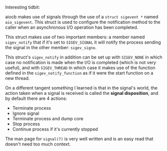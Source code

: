 
Interesting tidbit:

aiocb makes use of signals through the use of a `struct sigevent *` named
`aio_sigevent`. This struct is used to configure the notification method to
the caller when an asynchronous I/O operation has been completed.

This struct makes use of two important members: a member named `sigev_notify`
that if it's set to `SIGEV_SIGNAL` it will notify the process sending the
signal in the other member: `sigev_signo`.

This struct's `sigev_notify` in addition can be set up with `SIGEV_NONE` in
which case no notification is made when the I/O is completed (which is not
very useful), and with `SIGEV_THREAD` in which case it makes use of the
function defined in the `sigev_notify_function` as if it were the start
function on a new thread.



On a different tangent something I learned is that in the signal's world, the
action taken when a signal is received is called the **signal disposition**,
and by default there are 4 actions: 
* Terminate process
* Ignore signal
* Terminate process and dump core
* Stop process
* Continue process if it's currently stopped


The man page for `signal(7)` is very well written and is an easy read that
doesn't need too much context.
